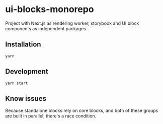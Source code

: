 # ui-blocks-monorepo
Project with Next.js as rendering worker, storybook and UI block components as independent packages

## Installation
```
yarn
```

## Development

```
yarn start
```

## Know issues
Because standalone blocks rely on core blocks, and both of these groups are built in parallel, there's a race condition.